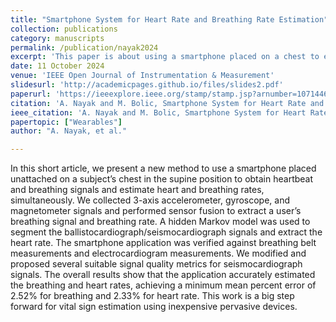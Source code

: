 ```yaml
---
title: "Smartphone System for Heart Rate and Breathing Rate Estimation"
collection: publications
category: manuscripts
permalink: /publication/nayak2024
excerpt: 'This paper is about using a smartphone placed on a chest to estimate heart rate and breathing rate.'
date: 11 October 2024
venue: 'IEEE Open Journal of Instrumentation & Measurement'
slidesurl: 'http://academicpages.github.io/files/slides2.pdf'
paperurl: 'https://ieeexplore.ieee.org/stamp/stamp.jsp?arnumber=10714465'
citation: 'A. Nayak and M. Bolic, Smartphone System for Heart Rate and Breathing Rate Estimation, in IEEE Open Journal of Instrumentation and Measurement, vol. 3, pp. 1-4, 2024, Art no. 4000204, doi: 10.1109/OJIM.2024.3477572.'
ieee_citation: 'A. Nayak and M. Bolic, Smartphone System for Heart Rate and Breathing Rate Estimation, in IEEE Open Journal of Instrumentation and Measurement, vol. 3, pp. 1-4, 2024, Art no. 4000204, doi: 10.1109/OJIM.2024.3477572.'
papertopic: ["Wearables"]
author: "A. Nayak, et al."

---
```


In this short article, we present a new method to use a smartphone placed unattached on a subject’s chest in the supine position to obtain heartbeat and breathing signals and estimate heart and breathing rates, simultaneously. We collected 3-axis accelerometer, gyroscope, and magnetometer signals and performed sensor fusion to extract a user’s breathing signal and breathing rate. A hidden Markov model was used to segment the ballistocardiograph/seismocardiograph signals and extract the heart rate. The smartphone application was verified against breathing belt measurements and electrocardiogram measurements. We modified and proposed several suitable signal quality metrics for seismocardiograph signals. The overall results show that the application accurately estimated the breathing and heart rates, achieving a minimum mean percent error of 2.52% for breathing and 2.33% for heart rate. This work is a big step forward for vital sign estimation using inexpensive pervasive devices.
